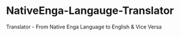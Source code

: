# NativeEnga-Langauge-Translator
Translator - From Native Enga Language to English &amp; Vice Versa
